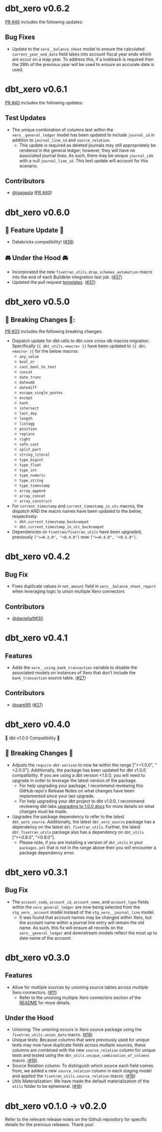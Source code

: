 # dbt_xero v0.6.2
[PR #46](https://github.com/fivetran/dbt_xero/pull/46) includes the following updates:

## Bug Fixes
- Update to the `xero__balance_sheet` model to ensure the calculated `current_year_end_date` field takes into account fiscal year ends which are occur on a leap year. To address this, if a lookback is required then the 28th of the previous year will be used to ensure an accurate date is used.

# dbt_xero v0.6.1

[PR #40](https://github.com/fivetran/dbt_xero/pull/40) includes the following updates:

## Test Updates
- The unique combination of columns test within the `xero__general_ledger` model has been updated to include `journal_id` in addition to `journal_line_id` and `source_relation`. 
  - This update is required as deleted journals may still appropriately be rendered in the general ledger; however, they will have no associated journal lines. As such, there may be unique `journal_id`s with a null `journal_line_id`. This test update will account for this scenario.

## Contributors
- [@jsagasta](https://github.com/jsagasta) ([PR #40](https://github.com/fivetran/dbt_xero/pull/40))

# dbt_xero v0.6.0
## 🎉 Feature Update 🎉
- Databricks compatibility! ([#38](https://github.com/fivetran/dbt_xero/pull/38))

## 🚘 Under the Hood 🚘
- Incorporated the new `fivetran_utils.drop_schemas_automation` macro into the end of each Buildkite integration test job. ([#37](https://github.com/fivetran/dbt_xero/pull/37))
- Updated the pull request [templates](/.github). ([#37](https://github.com/fivetran/dbt_xero/pull/37))

# dbt_xero v0.5.0

## 🚨 Breaking Changes 🚨:
[PR #33](https://github.com/fivetran/dbt_xero/pull/33) includes the following breaking changes:
- Dispatch update for dbt-utils to dbt-core cross-db macros migration. Specifically `{{ dbt_utils.<macro> }}` have been updated to `{{ dbt.<macro> }}` for the below macros:
    - `any_value`
    - `bool_or`
    - `cast_bool_to_text`
    - `concat`
    - `date_trunc`
    - `dateadd`
    - `datediff`
    - `escape_single_quotes`
    - `except`
    - `hash`
    - `intersect`
    - `last_day`
    - `length`
    - `listagg`
    - `position`
    - `replace`
    - `right`
    - `safe_cast`
    - `split_part`
    - `string_literal`
    - `type_bigint`
    - `type_float`
    - `type_int`
    - `type_numeric`
    - `type_string`
    - `type_timestamp`
    - `array_append`
    - `array_concat`
    - `array_construct`
- For `current_timestamp` and `current_timestamp_in_utc` macros, the dispatch AND the macro names have been updated to the below, respectively:
    - `dbt.current_timestamp_backcompat`
    - `dbt.current_timestamp_in_utc_backcompat`
- Dependencies on `fivetran/fivetran_utils` have been upgraded, previously `[">=0.3.0", "<0.4.0"]` now `[">=0.4.0", "<0.5.0"]`.

# dbt_xero v0.4.2
## Bug Fix
- Fixes duplicate values in `net_amount` field in `xero__balance_sheet_report` when leveraging logic to union multiple Xero connectors
## Contributors
- [@danieltaft](https://github.com/danieltaft)[#30](https://github.com/fivetran/dbt_xero/pull/30)

# dbt_xero v0.4.1
## Features
- Adds the `xero__using_bank_transaction` variable to disable the associated models on instances of Xero that don't include the `bank_transaction` source table. ([#27](https://github.com/fivetran/dbt_xero/pull/27))

## Contributors
- [@santi95](https://github.com/santi95) ([#27](https://github.com/fivetran/dbt_xero/pull/27))

# dbt_xero v0.4.0
🎉 dbt v1.0.0 Compatibility 🎉
## 🚨 Breaking Changes 🚨
- Adjusts the `require-dbt-version` to now be within the range [">=1.0.0", "<2.0.0"]. Additionally, the package has been updated for dbt v1.0.0 compatibility. If you are using a dbt version <1.0.0, you will need to upgrade in order to leverage the latest version of the package.
  - For help upgrading your package, I recommend reviewing this GitHub repo's Release Notes on what changes have been implemented since your last upgrade.
  - For help upgrading your dbt project to dbt v1.0.0, I recommend reviewing dbt-labs [upgrading to 1.0.0 docs](https://docs.getdbt.com/docs/guides/migration-guide/upgrading-to-1-0-0) for more details on what changes must be made.
- Upgrades the package dependency to refer to the latest `dbt_xero_source`. Additionally, the latest `dbt_xero_source` package has a dependency on the latest `dbt_fivetran_utils`. Further, the latest `dbt_fivetran_utils` package also has a dependency on `dbt_utils` [">=0.8.0", "<0.9.0"].
  - Please note, if you are installing a version of `dbt_utils` in your `packages.yml` that is not in the range above then you will encounter a package dependency error.

# dbt_xero v0.3.1
## Bug Fix
- The `account_code`, `account_id`, `account_name`, and `account_type` fields within the `xero_general_ledger` are now being selected from the `stg_xero__account` model instead of the `stg_xero__journal_line` model. 
  - It was found that account names may be changed within Xero, but the account name within a journal line entry will remain the old name. As such, this fix will ensure all records on the `xero__general_ledger` and downstream models reflect the most up to date name of the account.

# dbt_xero v0.3.0

## Features
- Allow for multiple sources by unioning source tables across multiple Xero connectors.
([#11](https://github.com/fivetran/dbt_xero_source/pull/11))
  - Refer to the unioning multiple Xero connectors section of the [README](https://github.com/fivetran/dbt_xero/tree/main#unioning-multiple-xero-connectors) for more details.

## Under the Hood
- Unioning: The unioning occurs in Xero source package using the `fivetran_utils.union_data` macro. ([#16](https://github.com/fivetran/dbt_xero/pull/16))
- Unique tests: Because columns that were previously used for unique tests may now have duplicate fields across multiple sources, these columns are combined with the new `source_relation` column for unique tests and tested using the `dbt_utils.unique_combination_of_columns` macro. ([#16](https://github.com/fivetran/dbt_xero/pull/16))
- Source Relation column: To distinguish which source each field comes from, we added a new `source_relation` column in each staging model and applied the `fivetran_utils.source_relation` macro. ([#16](https://github.com/fivetran/dbt_xero/pull/16))
- Utils Materialization: We have made the default materialization of the `utils` folder to be ephemeral. ([#16](https://github.com/fivetran/dbt_xero/pull/16))

# dbt_xero v0.1.0 -> v0.2.0
Refer to the relevant release notes on the Github repository for specific details for the previous releases. Thank you!
